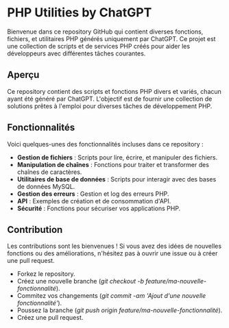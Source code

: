 # PHP Utilities by ChatGPT

Bienvenue dans ce repository GitHub qui contient diverses fonctions, fichiers, et utilitaires PHP générés uniquement par ChatGPT. Ce projet est une collection de scripts et de services PHP créés pour aider les développeurs avec différentes tâches courantes.

## Aperçu

Ce repository contient des scripts et fonctions PHP divers et variés, chacun ayant été généré par ChatGPT. L'objectif est de fournir une collection de solutions prêtes à l'emploi pour diverses tâches de développement PHP.

## Fonctionnalités

Voici quelques-unes des fonctionnalités incluses dans ce repository :

- **Gestion de fichiers** : Scripts pour lire, écrire, et manipuler des fichiers.
- **Manipulation de chaînes** : Fonctions pour traiter et transformer des chaînes de caractères.
- **Utilitaires de base de données** : Scripts pour interagir avec des bases de données MySQL.
- **Gestion des erreurs** : Gestion et log des erreurs PHP.
- **API** : Exemples de création et de consommation d'API.
- **Sécurité** : Fonctions pour sécuriser vos applications PHP.

## Contribution
Les contributions sont les bienvenues ! Si vous avez des idées de nouvelles fonctions ou des améliorations, n'hésitez pas à ouvrir une issue ou à créer une pull request.

- Forkez le repository.
- Créez une nouvelle branche (_git checkout -b feature/ma-nouvelle-fonctionnalité_).
- Commitez vos changements (_git commit -am 'Ajout d'une nouvelle fonctionnalité'_).
- Poussez la branche (_git push origin feature/ma-nouvelle-fonctionnalité_).
- Créez une pull request.
